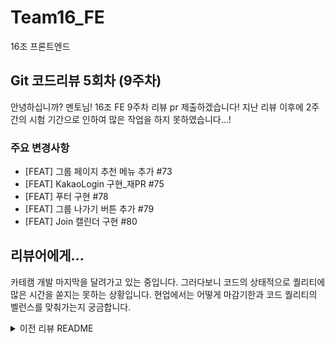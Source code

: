 # Team16_FE

16조 프론트엔드

## Git 코드리뷰 5회차 (9주차)

안녕하십니까? 멘토님!
16조 FE 9주차 리뷰 pr 제출하겠습니다!
지난 리뷰 이후에 2주간의 시험 기간으로 인하여 많은 작업을 하지 못하였습니다...!

### 주요 변경사항

- [FEAT] 그룹 페이지 추천 메뉴 추가 #73
- [FEAT] KakaoLogin 구현\_재PR #75
- [FEAT] 푸터 구현 #78
- [FEAT] 그룹 나가기 버튼 추가 #79
- [FEAT] Join 캘린더 구현 #80

## 리뷰어에게...

카테캠 개발 마지막을 달려가고 있는 중입니다. 그러다보니 코드의 상태적으로 퀄리티에 많은 시간을 쏟지는 못하는 상황입니다. 현업에서는 어떻게 마감기한과 코드 퀄리티의 벨런스를 맞춰가는지 궁금합니다.

<details>
<summary>이전 리뷰 README</summary>

## 1주차 리뷰 README

안녕하십니까? 멘토님! 연휴 잘 보내셨나요?
16조 FE 1주차 리뷰 pr 제출하겠습니다!

### 주요 변경사항

- 프로젝트 초기 세팅을 하였습니다. 자세한 사항은 아래와 같습니다.
  - CRA + typescript template
  - ES-lint + prettier 설정. Airbnb lint로 적용하였습니다.
  - craco로 alias를 적용하였습니다.

## 리뷰어에게...

- 이번주는 환경 설정을 주로 하였습니다. 저희가 설정한 환경에서 발생할 수 있는 문제점이나 조언을 해주시면 감사할 것 같습니다!
- 추가적으로 팀 프로젝트를 시작하는 단계이므로 협업을 위하여 컨밴션 등을 [wiki](https://github.com/kakao-tech-campus-2nd-step3/Team16_FE/wiki)에 문서화 해두었습니다. 이와 관련하여서도 조언하실 부분이 있다면 해주시면 감사할 것 같습니다.

## Git 코드리뷰 2회차

안녕하십니까? 멘토님!
16조 FE 5주차 리뷰 pr 제출하겠습니다!

### 주요 변경사항

- [FEAT] 환경 설정 및 header 추가 (#34)
- remove: CRA로 생긴 파일 정리
- docs: pr 템플릿 내용 변경 ([DOCS] pr 템플릿 내용 변경 #30)
- [FEAT] 온보딩 페이지 구현([FEAT] 온보딩 페이지 구현 #39)
- [FEAT] 생성 페이지 폼 UI ([FEAT] 생성 페이지 폼 UI #41)
- [FEAT] 캘린더 공통 컴포넌트 추가 ([FEAT] 캘린더 공통 컴포넌트 추가 #38)

## 리뷰어에게...

- 코드리뷰를 할 때 확실히 파일의 규모가 커지면 코드를 읽는데 시간이 많이 걸리고 그만큼 비효율적으로 되는 경우가 많은 것 같습니다. 코드리뷰에서 어떻게 pr의 크기를 줄일 수 있을지에 대한 방법을 저희 팀과 논의를 해봐야 할 것 같은데, 실무에서는 어떤 방식으로 이러한 문제를 해결하나요?

## Git 코드리뷰 3회차 (6주차)

안녕하십니까? 멘토님!
16조 FE 6주차 리뷰 pr 제출하겠습니다!

### 주요 변경사항

- [FEAT] 내 모임 목록 조회 추가 (#53)
- [FEAT] 생성 페이지 지도 구현 (#52)
- [FEAT] 생성하기 버튼 로직 (#51)

## 리뷰어에게...

카카오맵 API로는 좌표로부터 장소 ID를 가져올 수 없어서 카카오 로컬 API까지 함께 사용하고 있는데, 더 좋은 방법이 있는지 궁금합니다.
일단은 좌표 -> 주소 -> ID 순으로 정보를 얻어오는 중인데 좀 복잡한 것 같아서요!

## Git 코드리뷰 4회차 (8주차)

안녕하십니까? 멘토님!
16조 FE 8주차 리뷰 pr 제출하겠습니다!
지난 리뷰 이후에 2주간의 시험 기간으로 인하여 많은 작업을 하지 못하였습니다...!

### 주요 변경사항

- [FEAT] Join 페이지 레이아웃 구축 #62
- [FEAT] 밥팅 참여자 목록 구현 #66

## 리뷰어에게...

사실 큰 작업을 한 것이 없어서 질문을 드리거나 중점적으로 리뷰를 부탁드릴 부분이 없는 것 같습니다.

지난 리뷰의 내용들 또한 전부 반영은 안된 상황이라서 빠른 시일 내 반영하도록 하겠습니다..!

</details>
